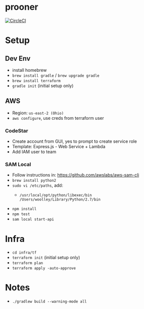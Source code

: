 # prooner

[![CircleCI](https://circleci.com/gh/thewoolleyman/prooner.svg?style=shield&circle-token=b3928e2799c1d03404a693346c597b47c95ce79e)](https://circleci.com/gh/thewoolleyman/prooner)

# Setup

## Dev Env

* install homebrew
* `brew install gradle` / `brew upgrade gradle`
* `brew install terraform`
* `gradle init` (initial setup only)

## AWS

* Region: `us-east-2 (Ohio)`
* `aws configure`, use creds from terraform user

### CodeStar

* Create account from GUI, yes to prompt to create service role
* Template: Express.js - Web Service + Lambda
* Add IAM user to team

### SAM Local

* Follow instructions in: https://github.com/awslabs/aws-sam-cli
* `brew install python2`
* `sudo vi /etc/paths`, add:
  * ```
    /usr/local/opt/python/libexec/bin
    /Users/woolley/Library/Python/2.7/bin
    ```
* `npm install`
* `npm test`
* `sam local start-api`    

# Infra

* `cd infra/tf`
* `terraform init` (initial setup only)
* `terraform plan`
* `terraform apply -auto-approve`

# Notes

* `./gradlew build --warning-mode all`
